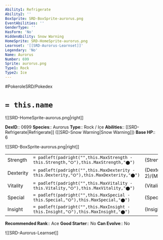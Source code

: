 ```yaml
---
Ability1: Refrigerate
Ability2: ''
BoxSprite: SRD-BoxSprite-aurorus.png
EventAbilities: ''
GenderType: ''
HasForm: 'No'
HiddenAbility: Snow Warning
HomeSprite: SRD-HomeSprite-aurorus.png
Learnset: '[[SRD-Aurorus-Learnset]]'
Legendary: 'No'
Name: Aurorus
Number: 699
Sprite: aurorus.png
Type1: Rock
Type2: Ice
---
```


#PokeroleSRD/Pokedex

# `= this.name`

![[SRD-HomeSprite-aurorus.png|right]]

**DexID**:: 0699
**Species**:: Aurorus
**Type**:: Rock / Ice
**Abilities**:: [[SRD-Refrigerate|Refrigerate]] ([[SRD-Snow Warning|Snow Warning]])
**Base HP**:: 6

![[SRD-BoxSprite-aurorus.png|right]]

|           |                                                                                        |                                          |
| --------- | -------------------------------------------------------------------------------------- | ---------------------------------------- |
| Strength  | `= padleft(padright("",this.MaxStrength - this.Strength,"⭘"),this.MaxStrength,"⬤")`    | (Strength::2)/(MaxStrength::5)   |
| Dexterity | `= padleft(padright("",this.MaxDexterity - this.Dexterity,"⭘"),this.MaxDexterity,"⬤")` | (Dexterity:: 2)/(MaxDexterity::4) |
| Vitality  | `= padleft(padright("",this.MaxVitality - this.Vitality,"⭘"),this.MaxVitality,"⬤")`    | (Vitality::2)/(MaxVitality::5)   |
| Special   | `= padleft(padright("",this.MaxSpecial - this.Special,"⭘"),this.MaxSpecial,"⬤")`       | (Special::3)/(MaxSpecial::6)     |
| Insight   | `= padleft(padright("",this.MaxInsight - this.Insight,"⭘"),this.MaxInsight,"⬤")`       | (Insight::2)/(MaxInsight::5)     |

**Recommended Rank**:: Ace
**Good Starter**:: No
**Can Evolve**:: No

![[SRD-Aurorus-Learnset]]